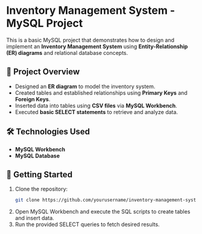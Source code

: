 # Inventory Management System - MySQL Project

This is a basic MySQL project that demonstrates how to design and implement an **Inventory Management System** using **Entity-Relationship (ER) diagrams** and relational database concepts.

## 📌 Project Overview
- Designed an **ER diagram** to model the inventory system.
- Created tables and established relationships using **Primary Keys** and **Foreign Keys**.
- Inserted data into tables using **CSV files** via **MySQL Workbench**.
- Executed **basic SELECT statements** to retrieve and analyze data. 

## 🛠 Technologies Used
- **MySQL Workbench**
- **MySQL Database**

## 🚀 Getting Started
1. Clone the repository:
   ```sh
   git clone https://github.com/yourusername/inventory-management-system.git
2. Open MySQL Workbench and execute the SQL scripts to create tables and insert data.
3. Run the provided SELECT queries to fetch desired results.
